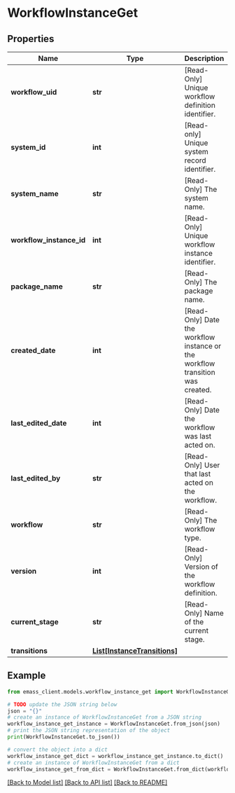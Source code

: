 # WorkflowInstanceGet


## Properties

Name | Type | Description | Notes
------------ | ------------- | ------------- | -------------
**workflow_uid** | **str** | [Read-Only] Unique workflow definition identifier. | [optional] 
**system_id** | **int** | [Read-only] Unique system record identifier. | [optional] 
**system_name** | **str** | [Read-Only] The system name. | [optional] 
**workflow_instance_id** | **int** | [Read-Only] Unique workflow instance identifier. | [optional] 
**package_name** | **str** | [Read-Only] The package name. | [optional] 
**created_date** | **int** | [Read-Only] Date the workflow instance or the workflow transition was created. | [optional] 
**last_edited_date** | **int** | [Read-Only] Date the workflow was last acted on. | [optional] 
**last_edited_by** | **str** | [Read-Only] User that last acted on the workflow. | [optional] 
**workflow** | **str** | [Read-Only] The workflow type. | [optional] 
**version** | **int** | [Read-Only] Version of the workflow definition. | [optional] 
**current_stage** | **str** | [Read-Only] Name of the current stage. | [optional] 
**transitions** | [**List[InstanceTransitions]**](InstanceTransitions.md) |  | [optional] 

## Example

```python
from emass_client.models.workflow_instance_get import WorkflowInstanceGet

# TODO update the JSON string below
json = "{}"
# create an instance of WorkflowInstanceGet from a JSON string
workflow_instance_get_instance = WorkflowInstanceGet.from_json(json)
# print the JSON string representation of the object
print(WorkflowInstanceGet.to_json())

# convert the object into a dict
workflow_instance_get_dict = workflow_instance_get_instance.to_dict()
# create an instance of WorkflowInstanceGet from a dict
workflow_instance_get_from_dict = WorkflowInstanceGet.from_dict(workflow_instance_get_dict)
```
[[Back to Model list]](../README.md#documentation-for-models) [[Back to API list]](../README.md#documentation-for-api-endpoints) [[Back to README]](../README.md)


